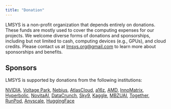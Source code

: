 ```yaml
---
title: "Donation"
---
```


LMSYS is a non-profit organization that depends entirely on donations. These funds are mostly used to cover the computing expenses for our projects.
We welcome diverse forms of donations and sponsorships, including but not limited to cash, computing devices (e.g., GPUs), and cloud credits. Please contact us at [lmsys.org@gmail.com](mailto:lmsysorg@gmail.com) to learn more about sponsorships and benefits.

## Sponsors
LMSYS is supported by donations from the following institutions:

[NVIDIA](https://www.nvidia.com/),
[Voltage Park](https://www.voltagepark.com/),
[Nebius](https://nebius.com/),
[AtlasCloud](https://www.atlascloud.ai/),
[a16z](https://a16z.com/),
[AMD](https://www.amd.com/),
[InnoMatrix](https://innomatrix.ai/),
[Hyperbolic](https://hyperbolic.xyz),
[NovitaAI](https://novita.ai/),
[DataCrunch](https://datacrunch.io/),
[Sky9](https://www.sky9capital.com/),
[Kaggle](https://www.kaggle.com/),
[MBZUAI](https://mbzuai.ac.ae/),
[Together](https://www.together.ai/),
[RunPod](https://www.runpod.io/),
[Anyscale](https://www.anyscale.com/),
[HuggingFace](https://huggingface.co/)
